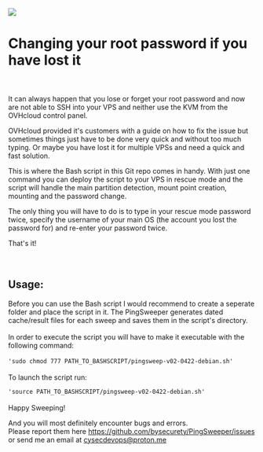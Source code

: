 <img src="https://github.com/bysecurety/passwdreset/blob/main/OVHcloudVPSpasswdreset.jpg">

# Changing your root password if you have lost it
</br>
</br>
It can always happen that you lose or forget your root password and now are not able to SSH into your VPS and neither use the KVM from the OVHcloud control panel.

OVHcloud provided it's customers with a guide on how to fix the issue but sometimes things just have to be done very quick 
and without too much typing. Or maybe you have lost it for multiple VPSs and need a quick and fast solution.

This is where the Bash script in this Git repo comes in handy. With just one command you can deploy the script to your VPS in rescue mode and 
the script will handle the main partition detection, mount point creation, mounting and the password change. 

The only thing you will have to do is to type in your rescue mode password twice, specify the username of your main OS (the account you lost the password for) and re-enter your password twice.

That's it!
</br>
</br>
</br>
<h2>Usage:</h2>

Before you can use the Bash script I would recommend to create a seperate folder and place the script in it.
The PingSweeper generates dated cache/result files for each sweep and saves them in the script's directory.
</br>
</br>
In order to execute the script you will have to make it executable with the following command:
</br>
</br>
`'sudo chmod 777 PATH_TO_BASHSCRIPT/pingsweep-v02-0422-debian.sh'`
</br>
</br>
To launch the script run:

`'source PATH_TO_BASHSCRIPT/pingsweep-v02-0422-debian.sh'`
</br>
</br>
Happy Sweeping!

And you will most definitely encounter bugs and errors. </br>
Please  report them here https://github.com/bysecurety/PingSweeper/issues </br>
or send me an email at cysecdevops@proton.me


